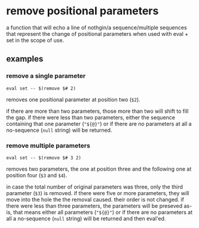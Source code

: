 remove positional parameters
============================

a function that will echo a line of nothgin/a sequence/multiple sequences that represent the change of positional 
parameters when used with eval + set in the scope of use.

examples
--------

### remove a single parameter

    eval set -- $(remove $# 2)

removes one positional parameter at position two (`$2`).

if there are more than two parameters, those more than two will shift to fill the gap. if there were less than two 
parameters, either the sequence containing that one parameter (`"${@}"`) or if there are no parameters at all a 
no-sequence (`null` string) will be returned.
 

### remove multiple parameters

    eval set -- $(remove $# 3 2)

removes two parameters, the one at position three and the following one at position four (`$3` and `$4`).

in case the total number of original parameters was three, only the third parameter (`$3`) is removed. if there were 
five or more parameters, they will move into the hole the the removal caused. their order is not changed. if there were
less than three parameters, the parameters will be preseved as-is, that means either all parameters (`"${@}"`) or if 
there are no parameters at all a no-sequence (`null` string) will be returned and then eval'ed.


